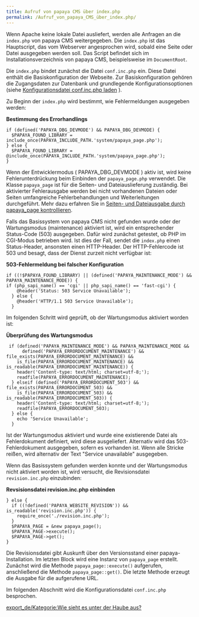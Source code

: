 ```yaml
---
title: Aufruf von papaya CMS über index.php
permalink: /Aufruf_von_papaya_CMS_über_index.php/
---
```


Wenn Apache keine lokale Datei ausliefert, werden alle Anfragen an die `index.php` von papaya CMS weitergegeben. Die `index.php` ist das Hauptscript, das vom Webserver angesprochen wird, sobald eine Seite oder Datei ausgegeben werden soll. Das Script befindet sich im Installationsverzeichnis von papaya CMS, beispielsweise im `DocumentRoot`.

Die `index.php` bindet zunächst die Datei `conf.inc.php` ein. Diese Datei enthält die Basiskonfiguration der Webseite. Zur Basiskonfiguration gehören die Zugangsdaten zur Datenbank und grundlegende Konfigurationsoptionen (siehe [Konfigurationsdatei conf.inc.php laden](/Konfigurationsdatei_conf.inc.php_laden ) ).

Zu Beginn der `index.php` wird bestimmt, wie Fehlermeldungen ausgegeben werden:

**Bestimmung des Errorhandlings**

~~~~ {.php}
if (defined('PAPAYA_DBG_DEVMODE') && PAPAYA_DBG_DEVMODE) {
  $PAPAYA_FOUND_LIBRARY = include_once(PAPAYA_INCLUDE_PATH.'system/papaya_page.php');
} else {
  $PAPAYA_FOUND_LIBRARY = @include_once(PAPAYA_INCLUDE_PATH.'system/papaya_page.php');
}
~~~~

Wenn der Entwicklermodus ( PAPAYA_DBG_DEVMODE ) aktiv ist, wird keine Fehlerunterdrückung beim Einbinden der `papaya_page.php` verwendet. Die Klasse `papaya_page` ist für die Seiten- und Dateiauslieferung zuständig. Bei aktivierter Fehlerausgabe werden bei nicht vorhandenen Dateien oder Seiten umfangreiche Fehlerbehandlungen und Weiterleitungen durchgeführt. Mehr dazu erfahren Sie in [Seiten- und Dateiausgabe durch papaya_page kontrollieren](/Seiten-_und_Dateiausgabe_durch_papaya_page_kontrollieren ).

Falls das Basissystem von papaya CMS nicht gefunden wurde oder der Wartungsmodus (maintenance) aktiviert ist, wird ein entsprechender Status-Code (503) ausgegeben. Dafür wird zunächst getestet, ob PHP im CGI-Modus betrieben wird. Ist dies der Fall, sendet die `index.php` einen Status-Header, ansonsten einen HTTP-Header. Der HTTP-Fehlercode ist 503 und besagt, dass der Dienst zurzeit nicht verfügbar ist:

**503-Fehlermeldung bei falscher Konfiguration**

~~~~ {.php}
if ((!$PAPAYA_FOUND_LIBRARY) || (defined('PAPAYA_MAINTENANCE_MODE') && PAPAYA_MAINTENANCE_MODE)) {
if (php_sapi_name() == 'cgi' || php_sapi_name() == 'fast-cgi') {
    @header('Status: 503 Service Unavailable');
  } else {
    @header('HTTP/1.1 503 Service Unavailable');
  }
~~~~

Im folgenden Schritt wird geprüft, ob der Wartungsmodus aktiviert worden ist:

**Überprüfung des Wartungsmodus**

~~~~ {.php}
 if (defined('PAPAYA_MAINTENANCE_MODE') && PAPAYA_MAINTENANCE_MODE &&
      defined('PAPAYA_ERRORDOCUMENT_MAINTENANCE') && file_exists(PAPAYA_ERRORDOCUMENT_MAINTENANCE) &&
    is_file(PAPAYA_ERRORDOCUMENT_MAINTENANCE) && is_readable(PAPAYA_ERRORDOCUMENT_MAINTENANCE)) {
    header('Content-type: text/html; charset=utf-8;');
    readfile(PAPAYA_ERRORDOCUMENT_MAINTENANCE);
  } elseif (defined('PAPAYA_ERRORDOCUMENT_503') && file_exists(PAPAYA_ERRORDOCUMENT_503) &&
    is_file(PAPAYA_ERRORDOCUMENT_503) && is_readable(PAPAYA_ERRORDOCUMENT_503)) {
    header('Content-type: text/html; charset=utf-8;');
    readfile(PAPAYA_ERRORDOCUMENT_503);
  } else {
    echo 'Service Unavailable';
  }
~~~~

Ist der Wartungsmodus aktiviert und wurde eine existierende Datei als Fehlerdokument definiert, wird diese ausgeliefert. Alternativ wird das 503-Fehlerdokument ausgegeben, sofern es vorhanden ist. Wenn alle Stricke reißen, wird alternativ der Text "Service unavailable" ausgegeben.

Wenn das Basissystem gefunden werden konnte und der Wartungsmodus nicht aktiviert worden ist, wird versucht, die Revisionsdatei `revision.inc.php` einzubinden:

**Revsisionsdatei revision.inc.php einbinden**

~~~~ {.php}
} else {
  if ((!defined('PAPAYA_WEBSITE_REVISION')) && is_readable('revision.inc.php')) {
    require_once('./revision.inc.php');
  }
  $PAPAYA_PAGE = &new papaya_page();
  $PAPAYA_PAGE->execute();
  $PAPAYA_PAGE->get();
}
~~~~

Die Revisionsdatei gibt Auskunft über den Versionsstand einer papaya-Installation. Im letzten Block wird eine Instanz von `papaya_page` erstellt. Zunächst wird die Methode `papaya_page::execute()` aufgerufen, anschließend die Methode `papaya_page::get()`. Die letzte Methode erzeugt die Ausgabe für die aufgerufene URL.

Im folgenden Abschnitt wird die Konfigurationsdatei `conf.inc.php` besprochen.

[export_de/Kategorie:Wie sieht es unter der Haube aus?](export_de/Kategorie:Wie_sieht_es_unter_der_Haube_aus? )